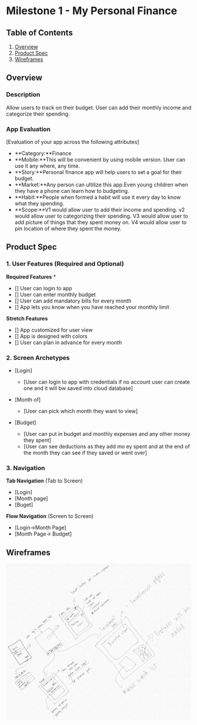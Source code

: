 # Milestone 1 - My Personal Finance

## Table of Contents

1. [Overview](#Overview)
1. [Product Spec](#Product-Spec)
1. [Wireframes](#Wireframes)

## Overview

### Description

Allow users to track on their budget. User can add their monthly income and categorize their spending.

### App Evaluation

[Evaluation of your app across the following attributes]
- **Category:**Finance
- **Mobile:**This will be convenient by using mobile version. User can use it any where, any time.
- **Story:**Personal finance app will help users to set a goal for their budget.
- **Market:**Any person can ultilize this app.Even young children when they have a phone can learn how to budgeting.
- **Habit:**People when formed a habit will use it every day to know what they spending.
- **Scope:**V1 would allow user to add their income and spending. v2 would allow user to categorizing their spending. V3 would allow user to add picture of things that they spent money on. V4 would allow user to pin location of where they spent the money.

## Product Spec

### 1. User Features (Required and Optional)

**Required Features**
* 
* [] User can login to app
* [] User can enter monthly budget
* [] User can add mandatory bills for every month
* [] App lets you know when you have reached your monthly limit

**Stretch Features**

* [] App customized for user view
* [] App is designed with colors
* [] User can plan in advance for every month

### 2. Screen Archetypes

- [Login]
  - [User can login to app with credentials if no account user can create one and it will bw saved into cloud database]
  
 
- [Month of]
  - [User can pick which month they want to view]
  
- [Budget]
  - [User can put in budget and monthly expenses and any other money they spent]
  - [User can see deductions as they add mo ey spent and at the end of the month they can see if they saved or went over]
  

### 3. Navigation

**Tab Navigation** (Tab to Screen)

* [Login]
* [Month page]
* [Buget]

**Flow Navigation** (Screen to Screen)

- [Login->Month Page]
- [Month Page-> Budget]
  

## Wireframes


<img src="https://raw.githubusercontent.com/https-github-com-Phi-Nguyen-Project/GroupProjectPersonalFinance/main/Codepath%20group.jpg" width=600>

